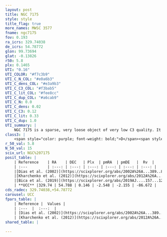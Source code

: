 ```yaml
---
layout: post
title: NGC 7175
style: style
title_flag: true
more_names: MWSC 3577
fname: ngc7175
fov: 0.193
ra_icrs: 329.74038
de_icrs: 54.78772
glon: 99.73694
glat: -0.13826
r50: 5.8
plx: 0.1465
UTI: "0.16"
UTI_COLOR: "#f7c3b9"
UTI_C_N_COL: "#e0a6b3"
UTI_C_dens_COL: "#e3a9b3"
UTI_C_C3_COL: "#f3bab5"
UTI_C_lit_COL: "#fee8cc"
UTI_C_dup_COL: "#a6cab9"
UTI_C_N: 0.0
UTI_C_dens: 0.02
UTI_C_C3: 0.12
UTI_C_lit: 0.33
UTI_C_dup: 1.0
UTI_summary: |
    NGC 7175 is a sparse, very loose object of very low C3 quality. It is poorly studied in the literature, with no articles listed in the last 6 years.<br><br><span style="color: #99180f; font-weight: bold;">Warning: </span>contains less than 25 stars with <i>P>0.5</i> estimated.
class3: |
    <span style="color: purple; font-weight: bold;">D</span><span style="color: red; font-weight: bold;">C</span>
r_50_val: 5.8
N_50_val: 15
scix_url: NGC%207175
posit_table: |
    | Reference    | RA    | DEC   | Plx  | pmRA  | pmDE   |  Rv  |
    | :---         | :---: | :---: | :---: | :---: | :---: | :---: |
    |[Dias et al. (2002)](https://scixplorer.org/abs/2002A%26A...389..871D) | 329.692 | 54.818 | -- | -2.86 | -4.36 | -26.82 |
    |[Kharchenko et al. (2012)](https://scixplorer.org/abs/2012A%26A...543A.156K) | 329.767 | 54.79 | -- | -3.73 | -1.31 | -- |
    |[Bica et al. (2019)](https://scixplorer.org/abs/2019AJ....157...12B) | 329.701 | 54.816 | -- | -- | -- | -- |
    | **UCC** |329.74 | 54.788 | 0.146 | -2.548 | -2.155 | -86.672 | 
cds_radec: 329.74038,+54.78772
carousel: UCC
fpars_table: |
    | Reference |  Values |
    | :---  |  :---:  |
    | [Dias et al. (2002)](https://scixplorer.org/abs/2002A%26A...389..871D) | `E(B-V)=0.87, Dist=1930.0, Age=8.4` |
    | [Kharchenko et al. (2012)](https://scixplorer.org/abs/2012A%26A...543A.156K) | `e_bv=0.75, distance=2500, log_age=8.821` |
shared_table: |
    
---
```

